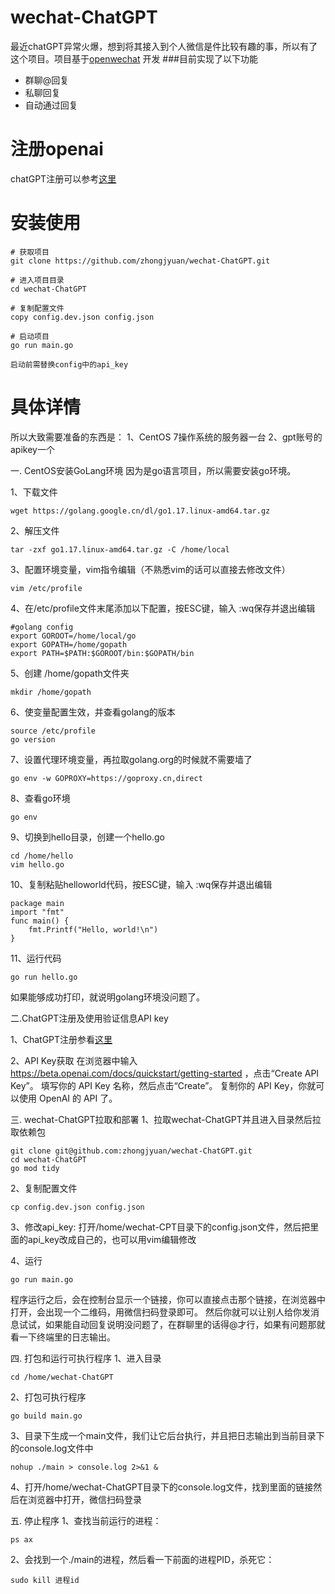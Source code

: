 # wechat-ChatGPT
最近chatGPT异常火爆，想到将其接入到个人微信是件比较有趣的事，所以有了这个项目。项目基于[openwechat](https://github.com/eatmoreapple/openwechat)
开发
###目前实现了以下功能
 + 群聊@回复
 + 私聊回复
 + 自动通过回复
 
# 注册openai
chatGPT注册可以参考[这里](https://mp.weixin.qq.com/s/GfBn1BW02PJSw7gDHJcLlw)

# 安装使用
````
# 获取项目
git clone https://github.com/zhongjyuan/wechat-ChatGPT.git

# 进入项目目录
cd wechat-ChatGPT

# 复制配置文件
copy config.dev.json config.json

# 启动项目
go run main.go

启动前需替换config中的api_key
````

# 具体详情
所以大致需要准备的东西是：
1、CentOS 7操作系统的服务器一台
2、gpt账号的apikey一个

一. CentOS安装GoLang环境
因为是go语言项目，所以需要安装go环境。

1、下载文件
```shell
wget https://golang.google.cn/dl/go1.17.linux-amd64.tar.gz
```

2、解压文件
```shell
tar -zxf go1.17.linux-amd64.tar.gz -C /home/local
```

3、配置环境变量，vim指令编辑（不熟悉vim的话可以直接去修改文件）
```shell
vim /etc/profile
```

4、在/etc/profile文件末尾添加以下配置，按ESC键，输入 :wq保存并退出编辑
```shell
#golang config
export GOROOT=/home/local/go 
export GOPATH=/home/gopath
export PATH=$PATH:$GOROOT/bin:$GOPATH/bin
```

5、创建 /home/gopath文件夹
```shell
mkdir /home/gopath
```

6、使变量配置生效，并查看golang的版本
```shell
source /etc/profile
go version
```

7、设置代理环境变量，再拉取golang.org的时候就不需要墙了
```shell
go env -w GOPROXY=https://goproxy.cn,direct
```

8、查看go环境
```shell
go env
```

9、切换到hello目录，创建一个hello.go
```shell
cd /home/hello
vim hello.go
```

10、复制粘贴helloworld代码，按ESC键，输入 :wq保存并退出编辑
```shell
package main  
import "fmt"  
func main() {  
    fmt.Printf("Hello, world!\n")  
}
```

11、运行代码
```shell
go run hello.go
```
如果能够成功打印，就说明golang环境没问题了。

二.ChatGPT注册及使用验证信息API key

1、ChatGPT注册参看[这里](https://mp.weixin.qq.com/s/GfBn1BW02PJSw7gDHJcLlw)

2、API Key获取
在浏览器中输入 https://beta.openai.com/docs/quickstart/getting-started ，点击“Create API Key”。
填写你的 API Key 名称，然后点击“Create”。
复制你的 API Key，你就可以使用 OpenAI 的 API 了。

三. wechat-ChatGPT拉取和部署
1、拉取wechat-ChatGPT并且进入目录然后拉取依赖包
```shell
git clone git@github.com:zhongjyuan/wechat-ChatGPT.git
cd wechat-ChatGPT
go mod tidy
```

2、复制配置文件
```shell
cp config.dev.json config.json
```

3、修改api_key: 打开/home/wechat-CPT目录下的config.json文件，然后把里面的api_key改成自己的，也可以用vim编辑修改

4、运行
```shell
go run main.go
```
程序运行之后，会在控制台显示一个链接，你可以直接点击那个链接，在浏览器中打开，会出现一个二维码，用微信扫码登录即可。
然后你就可以让别人给你发消息试试，如果能自动回复说明没问题了，在群聊里的话得@才行，如果有问题那就看一下终端里的日志输出。

四. 打包和运行可执行程序
1、进入目录
```shell
cd /home/wechat-ChatGPT
```

2、打包可执行程序
```shell
go build main.go
```

3、目录下生成一个main文件，我们让它后台执行，并且把日志输出到当前目录下的console.log文件中
```shell
nohup ./main > console.log 2>&1 &
```
4、打开/home/wechat-ChatGPT目录下的console.log文件，找到里面的链接然后在浏览器中打开，微信扫码登录

五. 停止程序
1、查找当前运行的进程：
```shell
ps ax
```
2、会找到一个./main的进程，然后看一下前面的进程PID，杀死它：
```shell
sudo kill 进程id
```
